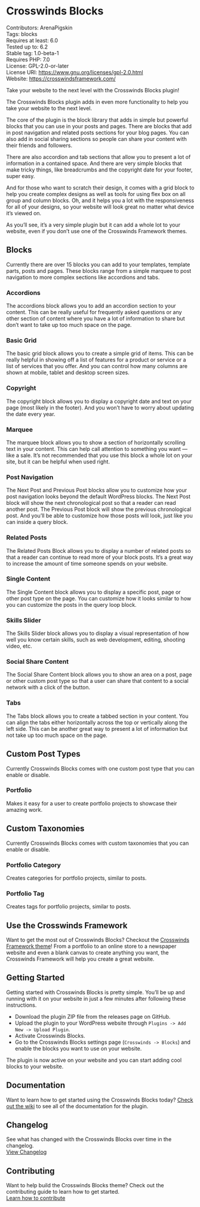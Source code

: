# Crosswinds Blocks
Contributors:      ArenaPigskin  
Tags:              blocks  
Requires at least: 6.0  
Tested up to:      6.2  
Stable tag:        1.0-beta-1  
Requires PHP:      7.0  
License:           GPL-2.0-or-later  
License URI:       https://www.gnu.org/licenses/gpl-2.0.html  
Website:           https://crosswindsframework.com/

Take your website to the next level with the Crosswinds Blocks plugin!

The Crosswinds Blocks plugin adds in even more functionality to help you take your website to the next level.

The core of the plugin is the block library that adds in simple but powerful blocks that you can use in your posts and pages. There are blocks that add in post navigation and related posts sections for your blog pages. You can also add in social sharing sections so people can share your content with their friends and followers.

There are also accordion and tab sections that allow you to present a lot of information in a contained space. And there are very simple blocks that make tricky things, like breadcrumbs and the copyright date for your footer, super easy.

And for those who want to scratch their design, it comes with a grid block to help you create complex designs as well as tools for using flex box on all group and column blocks. Oh, and it helps you a lot with the responsiveness for all of your designs, so your website will look great no matter what device it’s viewed on.

As you’ll see, it’s a very simple plugin but it can add a whole lot to your website, even if you don’t use one of the Crosswinds Framework themes.

## Blocks
Currently there are over 15 blocks you can add to your templates, template parts, posts and pages. These blocks range from a simple marquee to post navigation to more complex sections like accordions and tabs.

### Accordions
The accordions block allows you to add an accordion section to your content. This can be really useful for frequently asked questions or any other section of content where you have a lot of information to share but don’t want to take up too much space on the page.

### Basic Grid
The basic grid block allows you to create a simple grid of items. This can be really helpful in showing off a list of features for a product or service or a list of services that you offer. And you can control how many columns are shown at mobile, tablet and desktop screen sizes.

### Copyright
The copyright block allows you to display a copyright date and text on your page (most likely in the footer). And you won’t have to worry about updating the date every year.

### Marquee
The marquee block allows you to show a section of horizontally scrolling text in your content. This can help call attention to something you want — like a sale. It’s not recommended that you use this block a whole lot on your site, but it can be helpful when used right.

### Post Navigation
The Next Post and Previous Post blocks allow you to customize how your post navigation looks beyond the default WordPress blocks. The Next Post block will show the next chronological post so that a reader can read another post. The Previous Post block will show the previous chronological post. And you’ll be able to customize how those posts will look, just like you can inside a query block.

### Related Posts
The Related Posts Block allows you to display a number of related posts so that a reader can continue to read more of your block posts. It’s a great way to increase the amount of time someone spends on your website.

### Single Content
The Single Content block allows you to display a specific post, page or other post type on the page. You can customize how it looks similar to how you can customize the posts in the query loop block.

### Skills Slider
The Skills Slider block allows you to display a visual representation of how well you know certain skills, such as web development, editing, shooting video, etc.

### Social Share Content
The Social Share Content block allows you to show an area on a post, page or other custom post type so that a user can share that content to a social network with a click of the button.

### Tabs
The Tabs block allows you to create a tabbed section in your content. You can align the tabs either horizontally across the top or vertically along the left side. This can be another great way to present a lot of information but not take up too much space on the page.

## Custom Post Types
Currently Crosswinds Blocks comes with one custom post type that you can enable or disable.

### Portfolio
Makes it easy for a user to create portfolio projects to showcase their amazing work.

## Custom Taxonomies
Currently Crosswinds Blocks comes with custom taxonomies that you can enable or disable.

### Portfolio Category
Creates categories for portfolio projects, similar to posts.

### Portfolio Tag
Creates tags for portfolio projects, similar to posts.

## Use the Crosswinds Framework
Want to get the most out of Crosswinds Blocks? Checkout the [Crosswinds Framework theme](https://github.com/JMWebDevelopment/crosswinds-framework)! From a portfolio to an online store to a newspaper website and even a blank canvas to create anything you want, the Crosswinds Framework will help you create a great website.

## Getting Started
Getting started with Crosswinds Blocks is pretty simple. You’ll be up and running with it on your website in just a few minutes after following these instructions.

- Download the plugin ZIP file from the releases page on GitHub.
- Upload the plugin to your WordPress website through `Plugins -> Add New -> Upload Plugin`.
- Activate Crosswinds Blocks.
- Go to the Crosswinds Blocks settings page (`Crosswinds -> Blocks`) and enable the blocks you want to use on your website.

The plugin is now active on your website and you can start adding cool blocks to your website.

## Documentation
Want to learn how to get started using the Crosswinds Blocks today? [Check out the wiki](https://github.com/JMWebDevelopment/crosswinds-blocks/wiki) to see all of the documentation for the plugin.

## Changelog
See what has changed with the Crosswinds Blocks over time in the changelog.  
[View Changelog](CHANGELOG.md)

## Contributing
Want to help build the Crosswinds Blocks theme? Check out the contributing guide to learn how to get started.  
[Learn how to contribute](CONTRIBUTING.md)
